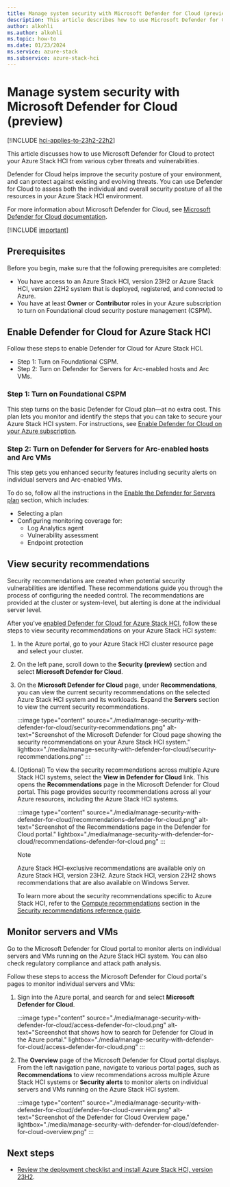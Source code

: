 ```yaml
---
title: Manage system security with Microsoft Defender for Cloud (preview)
description: This article describes how to use Microsoft Defender for Cloud to secure your Azure Stack HCI system (preview).
author: alkohli
ms.author: alkohli
ms.topic: how-to
ms.date: 01/23/2024
ms.service: azure-stack
ms.subservice: azure-stack-hci
---
```


# Manage system security with Microsoft Defender for Cloud (preview)

[!INCLUDE [hci-applies-to-23h2-22h2](../../includes/hci-applies-to-23h2-22h2.md)]

This article discusses how to use Microsoft Defender for Cloud to protect your Azure Stack HCI from various cyber threats and vulnerabilities.

Defender for Cloud helps improve the security posture of your environment, and can protect against existing and evolving threats. You can use Defender for Cloud to assess both the individual and overall security posture of all the resources in your Azure Stack HCI environment.

For more information about Microsoft Defender for Cloud, see [Microsoft Defender for Cloud documentation](/azure/defender-for-cloud/).

[!INCLUDE [important](../../includes/hci-preview.md)]

## Prerequisites

Before you begin, make sure that the following prerequisites are completed:

- You have access to an Azure Stack HCI, version 23H2 or Azure Stack HCI, version 22H2 system that is deployed, registered, and connected to Azure.
- You have at least **Owner** or **Contributor** roles in your Azure subscription to turn on Foundational cloud security posture management (CSPM).

## Enable Defender for Cloud for Azure Stack HCI

Follow these steps to enable Defender for Cloud for Azure Stack HCI.

- Step 1: Turn on Foundational CSPM.
- Step 2: Turn on Defender for Servers for Arc-enabled hosts and Arc VMs.

### Step 1: Turn on Foundational CSPM

This step turns on the basic Defender for Cloud plan—at no extra cost. This plan lets you monitor and identify the steps that you can take to secure your Azure Stack HCI system. For instructions, see [Enable Defender for Cloud on your Azure subscription](/azure/defender-for-cloud/connect-azure-subscription#enable-defender-for-cloud-on-your-azure-subscription).

### Step 2: Turn on Defender for Servers for Arc-enabled hosts and Arc VMs

This step gets you enhanced security features including security alerts on individual servers and Arc-enabled VMs.

To do so, follow all the instructions in the [Enable the Defender for Servers plan](/azure/defender-for-cloud/tutorial-enable-servers-plan#enable-the-defender-for-servers-plan) section, which includes:

- Selecting a plan
- Configuring monitoring coverage for:
   - Log Analytics agent
   - Vulnerability assessment
   - Endpoint protection

## View security recommendations

Security recommendations are created when potential security vulnerabilities are identified. These recommendations guide you through the process of configuring the needed control. The recommendations are provided at the cluster or system-level, but alerting is done at the individual server level.

After you've [enabled Defender for Cloud for Azure Stack HCI](#enable-defender-for-cloud-for-azure-stack-hci), follow these steps to view security recommendations on your Azure Stack HCI system:

1. In the Azure portal, go to your Azure Stack HCI cluster resource page and select your cluster.

1. On the left pane, scroll down to the **Security (preview)** section and select **Microsoft Defender for Cloud**.

1. On the **Microsoft Defender for Cloud** page, under **Recommendations**, you can view the current security recommendations on the selected Azure Stack HCI system and its workloads. Expand the **Servers** section to view the current security recommendations.

   :::image type="content" source="./media/manage-security-with-defender-for-cloud/security-recommendations.png" alt-text="Screenshot of the Microsoft Defender for Cloud page showing the security recommendations on your Azure Stack HCI system." lightbox="./media/manage-security-with-defender-for-cloud/security-recommendations.png" :::

1. (Optional) To view the security recommendations across multiple Azure Stack HCI systems, select the **View in Defender for Cloud** link. This opens the **Recommendations** page in the Microsoft Defender for Cloud portal. This page provides security recommendations across all your Azure resources, including the Azure Stack HCI systems.

   :::image type="content" source="./media/manage-security-with-defender-for-cloud/recommendations-defender-for-cloud.png" alt-text="Screenshot of the Recommendations page in the Defender for Cloud portal." lightbox="./media/manage-security-with-defender-for-cloud/recommendations-defender-for-cloud.png" :::

   > [!NOTE]
   > Azure Stack HCI-exclusive recommendations are available only on Azure Stack HCI, version 23H2. Azure Stack HCI, version 22H2 shows recommendations that are also available on Windows Server.

   To learn more about the security recommendations specific to Azure Stack HCI, refer to the [Compute recommendations](/azure/defender-for-cloud/recommendations-reference#compute-recommendations) section in the [Security recommendations reference guide](/azure/defender-for-cloud/recommendations-reference).

## Monitor servers and VMs

Go to the Microsoft Defender for Cloud portal to monitor alerts on individual servers and VMs running on the Azure Stack HCI system. You can also check regulatory compliance and attack path analysis.

Follow these steps to access the Microsoft Defender for Cloud portal's pages to monitor individual servers and VMs:

1. Sign into the Azure portal, and search for and select **Microsoft Defender for Cloud**.

   :::image type="content" source="./media/manage-security-with-defender-for-cloud/access-defender-for-cloud.png" alt-text="Screenshot that shows how to search for Defender for Cloud in the Azure portal." lightbox="./media/manage-security-with-defender-for-cloud/access-defender-for-cloud.png" :::

1. The **Overview** page of the Microsoft Defender for Cloud portal displays. From the left navigation pane, navigate to various portal pages, such as **Recommendations** to view recommendations across multiple Azure Stack HCI systems or **Security alerts** to monitor alerts on individual servers and VMs running on the Azure Stack HCI system.

   :::image type="content" source="./media/manage-security-with-defender-for-cloud/defender-for-cloud-overview.png" alt-text="Screenshot of the Defender for Cloud Overview page." lightbox="./media/manage-security-with-defender-for-cloud/defender-for-cloud-overview.png" :::

## Next steps

- [Review the deployment checklist and install Azure Stack HCI, version 23H2](../deploy/deployment-checklist.md).
